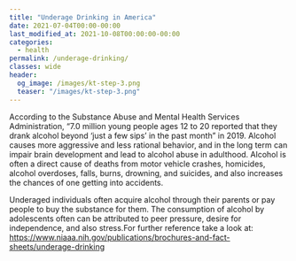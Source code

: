 ```yaml
---
title: "Underage Drinking in America"
date: 2021-07-04T00:00-00:00
last_modified_at: 2021-10-08T00:00:00-00:00
categories:
  - health
permalink: /underage-drinking/
classes: wide
header:
  og_image: /images/kt-step-3.png
  teaser: "/images/kt-step-3.png"
---
```


According to the Substance Abuse and Mental Health Services Administration, “7.0 million young people ages 12 to 20 reported that they drank alcohol beyond ‘just a few sips’ in the past month” in 2019. Alcohol causes more aggressive and less rational behavior, and in the long term can impair brain development and lead to alcohol abuse in adulthood. Alcohol is often a direct cause of deaths from motor vehicle crashes, homicides, alcohol overdoses, falls, burns, drowning, and suicides, and also increases the chances of one getting into accidents.

Underaged individuals often acquire alcohol through their parents or pay people to buy the substance for them. The consumption of alcohol by adolescents often can be attributed to peer pressure, desire for independence, and also stress.For further reference take a look at: https://www.niaaa.nih.gov/publications/brochures-and-fact-sheets/underage-drinking

